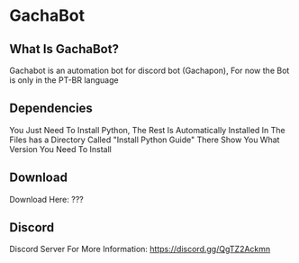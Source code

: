 # GachaBot

## What Is GachaBot?

Gachabot is an automation bot for discord bot (Gachapon),
For now the Bot is only in the PT-BR language

## Dependencies

You Just Need To Install Python, The Rest Is Automatically Installed
In The Files has a Directory Called "Install Python Guide"
There Show You What Version You Need To Install

## Download

Download Here:
???

## Discord

Discord Server For More Information:
https://discord.gg/QgTZ2Ackmn
